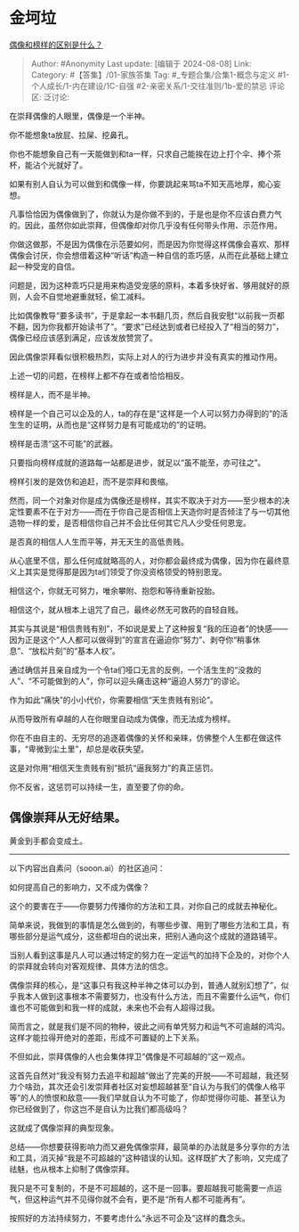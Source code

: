# 金坷垃
[偶像和榜样的区别是什么？](https://www.zhihu.com/question/655248872/answer/3491410207)

> Author: #Anonymity
> Last update: [编辑于 2024-08-08]
> Link:
> Category: #【答集】/01-家族答集
> Tag: #_专题合集/合集1-概念与定义 #1-个人成长/1-内在建设/1C-自强 #2-亲密关系/1-交往准则/1b-爱的禁忌 
> 评论区:
> 泛讨论:

在崇拜偶像的人眼里，偶像是一个半神。

你不能想象ta放屁、拉屎、挖鼻孔。

你也不能想象自己有一天能做到和ta一样，只求自己能挨在边上打个伞、捧个茶杯，能沾个光就好了。

如果有别人自认为可以做到和偶像一样，你要跳起来骂ta不知天高地厚，痴心妄想。

凡事恰恰因为偶像做到了，你就认为是你做不到的，于是也是你不应该白费力气的。因此，虽然你如此崇拜，但偶像却对你几乎没有任何带头作用、示范作用。

你做这做那，不是因为偶像在示范要如何，而是因为你觉得这样偶像会喜欢、那样偶像会讨厌，你会想借着这种“听话”构造一种自信的乖巧感，从而在此基础上建立起一种受宠的自信。

问题是，因为这种乖巧只是用来构造受宠感的原料，本着多快好省、够用就好的原则，人会不自觉地避重就轻，偷工减料。

比如偶像教导“要多读书”，于是拿起一本书翻几页，然后自我安慰“以前我一页都不翻，因为你我都开始读书了”。“要求”已经达到或者已经投入了“相当的努力”，偶像已经应该感到满足，应该发放赞赏了。

因此偶像崇拜看似很积极热烈，实际上对人的行为进步并没有真实的推动作用。

上述一切的问题，在榜样上都不存在或者恰恰相反。

榜样是人，而不是半神。

榜样是一个自己可以企及的人，ta的存在是“这样是一个人可以努力办得到的”的活生生的证明，从而也是“这样努力是有可能成功的”的证明。

榜样是击溃“这不可能”的武器。

只要指向榜样成就的道路每一站都是进步，就足以“虽不能至，亦可往之”。

榜样引发的是效仿和追赶，而不是崇拜和畏缩。

然而，同一个对象对你是成为偶像还是榜样，其实不取决于对方——至少根本的决定性要素不在于对方——而在于你自己是否相信上天造你时是否倾注了与一切其他造物一样的爱，是否相信你自己并不会比任何其它凡人少受任何恩宠。

是否真的相信人人生而平等，并无天生的高低贵贱。

从心底里不信，那么任何成就略高的人，对你都会最终成为偶像，因为你在最终意义上其实是觉得那是因为ta们领受了你没资格领受的特别恩宠。

相信这个，你就无可努力，唯余攀附、抱怨和等待重新投胎。

相信这个，就从根本上诅咒了自己，最终必然无可救药的自轻自贱。

其实与其说是“相信贵贱有别”，不如说是爱上了这种报复“我的压迫者”的快感——因为正是这个“人人都可以做得到”的宣言在逼迫你“努力”、剥夺你“稍事休息”、“放松片刻”的“基本人权”。

通过确信并且亲自成为一个令ta们哑口无言的反例，一个活生生的“没救的人”、“不可能做到的人”，你可以迎头痛击这种“逼迫人努力”的谬论。

作为如此“痛快”的小小代价，你需要相信“天生贵贱有别论”。

从而导致所有卓越的人在你眼里自动成为偶像，而无法成为榜样。

你在不由自主的、无穷尽的追逐着偶像的关怀和亲睐，仿佛整个人生都在做这件事，“卑微到尘土里”，却总是收获失望。

这是对你用“相信天生贵贱有别”抵抗“逼我努力”的真正惩罚。

你不反省，这惩罚可以持续一生，直至要了你的命。

## **偶像崇拜从无好结果**。 ##

黄金到手都会变成土。

--------------------

以下内容出自素问（sooon.ai）的社区追问：

如何提高自己的影响力，又不成为偶像？

这个的要害在于——你要努力传播你的方法和工具，对你自己的成就去神秘化。

简单来说，我做到的事情是怎么做到的，有哪些步骤、用到了哪些方法和工具，有哪些部分是运气成分，这些都坦白的说出来，把别人通向这个成就的道路铺平。

当别人看到这事是凡人可以通过特定的努力在一定运气的加持下企及的，对你个人的崇拜就会转向对客观规律、具体方法的信念。

偶像崇拜的核心，是“这事只有我这种半神之体可以办到，普通人就别幻想了”，似乎我本人做到这事根本不需要努力，也没有什么方法，而且不需要什么运气，你们谁也不可能做到和我一样的成就，未来也不会有人超得过我。

简而言之，就是我们是不同的物种，彼此之间有单凭努力和运气不可逾越的鸿沟。这样才能拉得开绝对的差距，形成不可置疑的上下关系。

不但如此，崇拜偶像的人也会集体捍卫“偶像是不可超越的”这一观点。

这首先自然对“我没有努力去追平和超越”做出了完美的开脱——不可超越，我还努力个啥劲，其次还会引发崇拜者社区对妄想超越甚至“自认为与我们的偶像人格平等”的人的愤恨和敌意——我们早就自认为不可能了，你却觉得你可能、甚至认为你已经做到了，你这岂不是自认为比我们都高级吗？

这就成了偶像崇拜的典型现象。

总结——你想要获得影响力而又避免偶像崇拜，最简单的办法就是多分享你的方法和工具，消灭掉“我是不可超越的”这种错误的认知。这样既扩大了影响，又完成了祛魅，也从根本上抑制了偶像崇拜。

我只是不可复制的，不是不可超越的，这不是一回事。要超越我可能需要一点运气，但这种运气并不见得你就不会有，更不是“所有人都不可能再有”。

按照好的方法持续努力，不要考虑什么“永远不可企及”这样的蠢念头。
